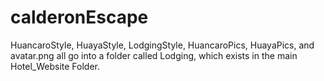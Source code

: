 # calderonEscape

HuancaroStyle, HuayaStyle, LodgingStyle, HuancaroPics, HuayaPics, and avatar.png all go into a folder called Lodging, which exists in the main Hotel_Website Folder.
